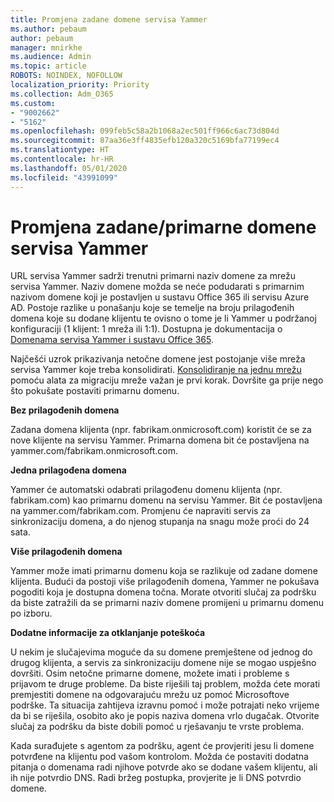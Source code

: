 ```yaml
---
title: Promjena zadane domene servisa Yammer
ms.author: pebaum
author: pebaum
manager: mnirkhe
ms.audience: Admin
ms.topic: article
ROBOTS: NOINDEX, NOFOLLOW
localization_priority: Priority
ms.collection: Adm_O365
ms.custom:
- "9002662"
- "5162"
ms.openlocfilehash: 099feb5c58a2b1068a2ec501ff966c6ac73d804d
ms.sourcegitcommit: 87aa36e3ff4835efb120a320c5169bfa77199ec4
ms.translationtype: HT
ms.contentlocale: hr-HR
ms.lasthandoff: 05/01/2020
ms.locfileid: "43991099"
---
```

# <a name="changing-the-defaultprimary-yammer-domain"></a>Promjena zadane/primarne domene servisa Yammer

URL servisa Yammer sadrži trenutni primarni naziv domene za mrežu servisa Yammer. Naziv domene možda se neće podudarati s primarnim nazivom domene koji je postavljen u sustavu Office 365 ili servisu Azure AD. Postoje razlike u ponašanju koje se temelje na broju prilagođenih domena koje su dodane klijentu te ovisno o tome je li Yammer u podržanoj konfiguraciji (1 klijent: 1 mreža ili 1:1). Dostupna je dokumentacija o [Domenama servisa Yammer i sustavu Office 365](https://docs.microsoft.com/yammer/configure-your-yammer-network/manage-yammer-domains).

Najčešći uzrok prikazivanja netočne domene jest postojanje više mreža servisa Yammer koje treba konsolidirati. [Konsolidiranje na jednu mrežu](https://docs.microsoft.com/yammer/configure-your-yammer-network/consolidate-multiple-yammer-networks) pomoću alata za migraciju mreže važan je prvi korak. Dovršite ga prije nego što pokušate postaviti primarnu domenu.

**Bez prilagođenih domena**

Zadana domena klijenta (npr. fabrikam.onmicrosoft.com) koristit će se za nove klijente na servisu Yammer. Primarna domena bit će postavljena na yammer.com/fabrikam.onmicrosoft.com.

**Jedna prilagođena domena**

Yammer će automatski odabrati prilagođenu domenu klijenta (npr. fabrikam.com) kao primarnu domenu na servisu Yammer. Bit će postavljena na yammer.com/fabrikam.com. Promjenu će napraviti servis za sinkronizaciju domena, a do njenog stupanja na snagu može proći do 24 sata.

**Više prilagođenih domena**

Yammer može imati primarnu domenu koja se razlikuje od zadane domene klijenta. Budući da postoji više prilagođenih domena, Yammer ne pokušava pogoditi koja je dostupna domena točna. Morate otvoriti slučaj za podršku da biste zatražili da se primarni naziv domene promijeni u primarnu domenu po izboru.

**Dodatne informacije za otklanjanje poteškoća**

U nekim je slučajevima moguće da su domene premještene od jednog do drugog klijenta, a servis za sinkronizaciju domene nije se mogao uspješno dovršiti. Osim netočne primarne domene, možete imati i probleme s prijavom te druge probleme. Da biste riješili taj problem, možda ćete morati premjestiti domene na odgovarajuću mrežu uz pomoć Microsoftove podrške. Ta situacija zahtijeva izravnu pomoć i može potrajati neko vrijeme da bi se riješila, osobito ako je popis naziva domena vrlo dugačak. Otvorite slučaj za podršku da biste dobili pomoć u rješavanju te vrste problema.

Kada surađujete s agentom za podršku, agent će provjeriti jesu li domene potvrđene na klijentu pod vašom kontrolom. Možda će postaviti dodatna pitanja o domenama radi njihove potvrde ako se dodane vašem klijentu, ali ih nije potvrdio DNS. Radi bržeg postupka, provjerite je li DNS potvrdio domene.
